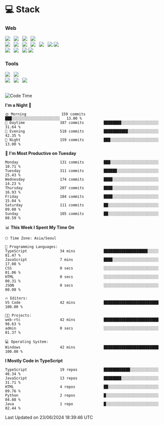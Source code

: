 <h1>💻 Stack</h1>
<div>
 <h3>Web</h3>
 <!-- badge : https://shields.io/ -->
 <!-- icon : https://simpleicons.org/?q=Get -->
 <img src="https://img.shields.io/badge/HTML5-e74c3c?style=flat-square&logo=HTML5&logoColor=white"/> &nbsp 
 <img src="https://img.shields.io/badge/CSS3-0A84FF?style=flat-square&logo=CSS3&logoColor=white"/> &nbsp 
 <img src="https://img.shields.io/badge/JavaScript-FFCD11?style=flat-square&logo=JavaScript&logoColor=white"/> &nbsp 
 <img src="https://img.shields.io/badge/TypeScript-3075C0?style=flat-square&logo=TypeScript&logoColor=white"/>
 <br/>
 <img src="https://img.shields.io/badge/Next-000000?style=flat-square&logo=nextdotjs&logoColor=white"/> &nbsp 
 <img src="https://img.shields.io/badge/React-00BCF6?style=flat-square&logo=React&logoColor=white"/> &nbsp 
 <img src="https://img.shields.io/badge/Redux-764ABC?style=flat-square&logo=Redux&logoColor=white"/> &nbsp
 <img src="https://img.shields.io/badge/Recoil-3578E5?style=flat-square&logo=recoil&logoColor=white"/> &nbsp
 <img src="https://img.shields.io/badge/React-Query-FF4154?style=flat-square&logo=reactquery&logoColor=white"/> &nbsp 
 <img src="https://img.shields.io/badge/styled%2Dcomponents-DB7093?style=flat-square&logo=styled%2Dcomponents&logoColor=white"/>
 <img src="https://img.shields.io/badge/CSS Modules-000000?style=flat-square&logo=CSS Modules&logoColor=white"/> &nbsp 
 <br/>
 <img src="https://img.shields.io/badge/Node-339933?style=flat-square&logo=Node.js&logoColor=white"/> &nbsp 
 <img src="https://img.shields.io/badge/Express-000000?style=flat-square&logo=Express&logoColor=white"/> &nbsp 
 <img src="https://img.shields.io/badge/MongoDB-47A248?style=flat-square&logo=MongoDB&logoColor=white"/>
 <img src="https://img.shields.io/badge/MariaDB-003545?style=flat-square&logo=mariadb&logoColor=white"/>
 
 <h3>Tools</h3>
 <img src="https://img.shields.io/badge/Visual Studio Code-007ACC?style=flat-square&logo=Visual Studio Code&logoColor=white"/> &nbsp 
 <img src="https://img.shields.io/badge/Postman-FF6C37?style=flat-square&logo=Postman&logoColor=white"/> &nbsp
 <br>
 <img src="https://img.shields.io/badge/Adobe Photoshop-31A8FF?style=flat-square&logo=Adobe Photoshop&logoColor=white"/> &nbsp 
 <img src="https://img.shields.io/badge/Adobe Illustrator-FF9A00?style=flat-square&logo=Adobe Illustrator&logoColor=white"/> &nbsp 
 <img src="https://img.shields.io/badge/Figma-F24E1E?style=flat-square&logo=Figma&logoColor=white"/> &nbsp
</div>

<br>

<!--START_SECTION:waka-->
![Code Time](http://img.shields.io/badge/Code%20Time-1%2C148%20hrs%2011%20mins-blue)

**I'm a Night 🦉** 

```text
🌞 Morning                159 commits         ███░░░░░░░░░░░░░░░░░░░░░░   13.00 % 
🌆 Daytime                387 commits         ████████░░░░░░░░░░░░░░░░░   31.64 % 
🌃 Evening                518 commits         ███████████░░░░░░░░░░░░░░   42.35 % 
🌙 Night                  159 commits         ███░░░░░░░░░░░░░░░░░░░░░░   13.00 % 
```
📅 **I'm Most Productive on Tuesday** 

```text
Monday                   131 commits         ███░░░░░░░░░░░░░░░░░░░░░░   10.71 % 
Tuesday                  311 commits         ██████░░░░░░░░░░░░░░░░░░░   25.43 % 
Wednesday                174 commits         ████░░░░░░░░░░░░░░░░░░░░░   14.23 % 
Thursday                 207 commits         ████░░░░░░░░░░░░░░░░░░░░░   16.93 % 
Friday                   184 commits         ████░░░░░░░░░░░░░░░░░░░░░   15.04 % 
Saturday                 111 commits         ██░░░░░░░░░░░░░░░░░░░░░░░   09.08 % 
Sunday                   105 commits         ██░░░░░░░░░░░░░░░░░░░░░░░   08.59 % 
```


📊 **This Week I Spent My Time On** 

```text
🕑︎ Time Zone: Asia/Seoul

💬 Programming Languages: 
TypeScript               34 mins             ████████████████████░░░░░   81.47 % 
JavaScript               7 mins              ████░░░░░░░░░░░░░░░░░░░░░   17.08 % 
CSS                      0 secs              ░░░░░░░░░░░░░░░░░░░░░░░░░   01.06 % 
HTML                     0 secs              ░░░░░░░░░░░░░░░░░░░░░░░░░   00.31 % 
JSON                     0 secs              ░░░░░░░░░░░░░░░░░░░░░░░░░   00.08 % 

🔥 Editors: 
VS Code                  42 mins             █████████████████████████   100.00 % 

🐱‍💻 Projects: 
web-rtc                  42 mins             █████████████████████████   98.63 % 
admin                    0 secs              ░░░░░░░░░░░░░░░░░░░░░░░░░   01.37 % 

💻 Operating System: 
Windows                  42 mins             █████████████████████████   100.00 % 
```

**I Mostly Code in TypeScript** 

```text
TypeScript               19 repos            ████████████░░░░░░░░░░░░░   46.34 % 
JavaScript               13 repos            ████████░░░░░░░░░░░░░░░░░   31.71 % 
HTML                     4 repos             ██░░░░░░░░░░░░░░░░░░░░░░░   09.76 % 
Python                   2 repos             █░░░░░░░░░░░░░░░░░░░░░░░░   04.88 % 
Java                     1 repo              █░░░░░░░░░░░░░░░░░░░░░░░░   02.44 % 
```




 Last Updated on 23/06/2024 18:39:46 UTC
<!--END_SECTION:waka-->
